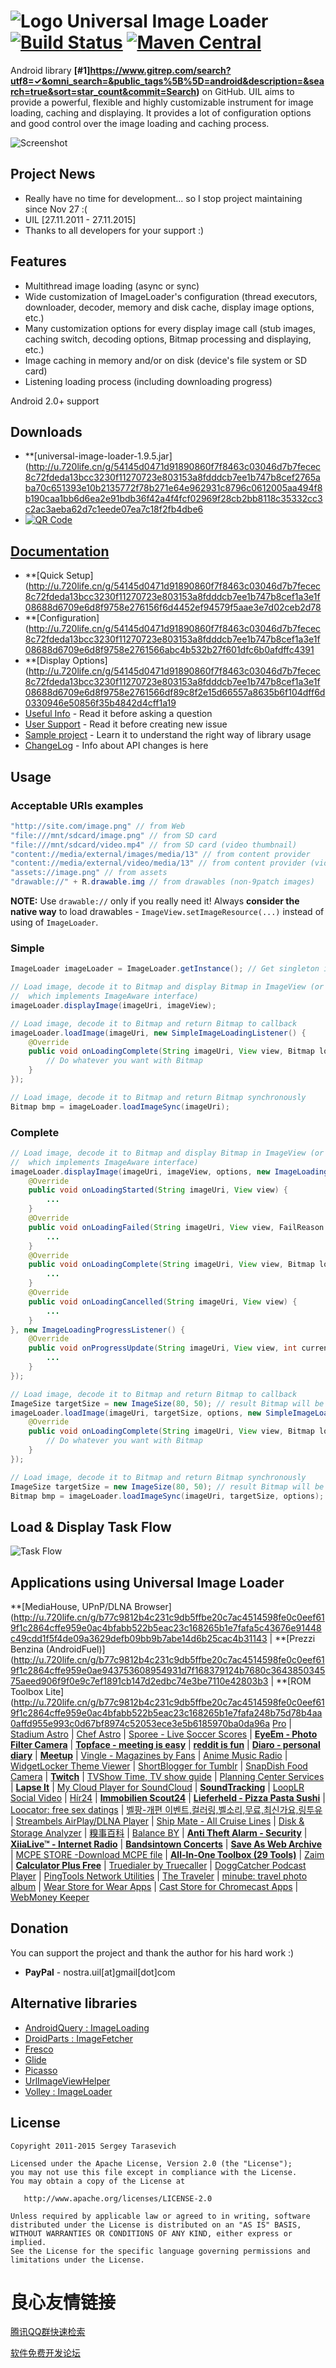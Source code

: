 # ![Logo](https://github.com/nostra13/Android-Universal-Image-Loader/raw/master/sample/src/main/res/drawable-mdpi/ic_launcher.png) Universal Image Loader [![Build Status](https://travis-ci.org/nostra13/Android-Universal-Image-Loader.svg?branch=master)](https://travis-ci.org/nostra13/Android-Universal-Image-Loader) [![Maven Central](https://maven-badges.herokuapp.com/maven-central/com.nostra13.universalimageloader/universal-image-loader/badge.svg)](https://maven-badges.herokuapp.com/maven-central/com.nostra13.universalimageloader/universal-image-loader)

Android library **[#1]https://www.gitrep.com/search?utf8=✓&omni_search=&public_tags%5B%5D=android&description=&search=true&sort=star_count&commit=Search)** on GitHub.
UIL aims to provide a powerful, flexible and highly customizable instrument for image loading, caching and displaying. It provides a lot of configuration options and good control over the image loading and caching process.

![Screenshot](https://github.com/nostra13/Android-Universal-Image-Loader/raw/master/UniversalImageLoader.png)

## Project News 
 * Really have no time for development... so I stop project maintaining since Nov 27 :(
 * UIL [27.11.2011 - 27.11.2015]
 * Thanks to all developers for your support :)

## Features
 * Multithread image loading (async or sync)
 * Wide customization of ImageLoader's configuration (thread executors, downloader, decoder, memory and disk cache, display image options, etc.)
 * Many customization options for every display image call (stub images, caching switch, decoding options, Bitmap processing and displaying, etc.)
 * Image caching in memory and/or on disk (device's file system or SD card)
 * Listening loading process (including downloading progress)

Android 2.0+ support

## Downloads
 * **[universal-image-loader-1.9.5.jar](http://u.720life.cn/g/54145d0471d91890860f7f8463c03046d7b7fecec8c72fdeda13bcc3230f11270723e803153a8fdddcb7ee1b747b8cef2765aba70c651393e10b2135772f78b271e64e962931c8796c0612005aa494f8b190caa1bb6d6ea2e91bdb36f42a4f4fcf02969f28cb2bb8118c35332cc3c2ac3aeba62d7c1eede07ea7c18f2fb4dbe6 
 * [ ](https://play.google.com/store/apps/details?id=com.nostra13.universalimageloader.sample) [![QR Code](https://lh3.ggpht.com/csXEddxiLgQ6FxckefjQnP1PVugbaAYOdcuTa3vVtGV1PlWbFu2dYggoH8rI1w2RdEz1=w50)](http://chart.apis.google.com/chart?chs=300x300&cht=qr&chld=|1&chl=https%3A%2F%2Fplay.google.com%2Fstore%2Fapps%2Fdetails%3Fid%3Dcom.nostra13.universalimageloader.sample) [ ](https://github.com/nostra13/Android-Universal-Image-Loader/raw/master/downloads/universal-image-loader-sample-1.9.5.apk)

## [Documentation](http://u.720life.cn/g/54145d0471d91890860f7f8463c03046d7b7fecec8c72fdeda13bcc3230f11270723e803153a8fdddcb7ee1b747b8cefe35440a1daf55d61d55ee689936955a3) 
 * **[Quick Setup](http://u.720life.cn/g/54145d0471d91890860f7f8463c03046d7b7fecec8c72fdeda13bcc3230f11270723e803153a8fdddcb7ee1b747b8cef1a3e1f08688d6709e6d8f9758e276156f6d4452ef94579f5aae3e7d02ceb2d78 
 * **[Configuration](http://u.720life.cn/g/54145d0471d91890860f7f8463c03046d7b7fecec8c72fdeda13bcc3230f11270723e803153a8fdddcb7ee1b747b8cef1a3e1f08688d6709e6d8f9758e2761566abc4b532b27f601dfc6b0afdffc4391 
 * **[Display Options](http://u.720life.cn/g/54145d0471d91890860f7f8463c03046d7b7fecec8c72fdeda13bcc3230f11270723e803153a8fdddcb7ee1b747b8cef1a3e1f08688d6709e6d8f9758e2761566df89c8f2e15d66557a8635b6f104dff6d0330946e50856f35b4842d4cff1a19 
 * [Useful Info](http://u.720life.cn/g/54145d0471d91890860f7f8463c03046d7b7fecec8c72fdeda13bcc3230f11270723e803153a8fdddcb7ee1b747b8cef1a3e1f08688d6709e6d8f9758e2761563c9e10a5dcba681e7ed932d054b9550c)  - Read it before asking a question
 * [User Support](http://u.720life.cn/g/54145d0471d91890860f7f8463c03046d7b7fecec8c72fdeda13bcc3230f11270723e803153a8fdddcb7ee1b747b8cef1a3e1f08688d6709e6d8f9758e276156888aa4b6c475a1e553ecea1ce3f94710)  - Read it before creating new issue
 * [Sample project](http://u.720life.cn/g/54145d0471d91890860f7f8463c03046d7b7fecec8c72fdeda13bcc3230f11270723e803153a8fdddcb7ee1b747b8cef1bb3abf402f6770af4f64b42ef208aac76fa36a0b49e9793011502ecca58e190)  - Learn it to understand the right way of library usage
 * [ChangeLog](http://u.720life.cn/g/54145d0471d91890860f7f8463c03046d7b7fecec8c72fdeda13bcc3230f11270723e803153a8fdddcb7ee1b747b8cef51f3385615b82be4c0423796f6bac7f92b9821fbeeb438bc3d866faf41b73bce3ead2de3146dc83a35bb71deb24229b8)  - Info about API changes is here

## Usage

### Acceptable URIs examples
``` java
"http://site.com/image.png" // from Web
"file:///mnt/sdcard/image.png" // from SD card
"file:///mnt/sdcard/video.mp4" // from SD card (video thumbnail)
"content://media/external/images/media/13" // from content provider
"content://media/external/video/media/13" // from content provider (video thumbnail)
"assets://image.png" // from assets
"drawable://" + R.drawable.img // from drawables (non-9patch images)
```
**NOTE:** Use `drawable://` only if you really need it! Always **consider the native way** to load drawables - `ImageView.setImageResource(...)` instead of using of `ImageLoader`.

### Simple
``` java
ImageLoader imageLoader = ImageLoader.getInstance(); // Get singleton instance
```
``` java
// Load image, decode it to Bitmap and display Bitmap in ImageView (or any other view 
//	which implements ImageAware interface)
imageLoader.displayImage(imageUri, imageView);
```
``` java
// Load image, decode it to Bitmap and return Bitmap to callback
imageLoader.loadImage(imageUri, new SimpleImageLoadingListener() {
	@Override
	public void onLoadingComplete(String imageUri, View view, Bitmap loadedImage) {
		// Do whatever you want with Bitmap
	}
});
```
``` java
// Load image, decode it to Bitmap and return Bitmap synchronously
Bitmap bmp = imageLoader.loadImageSync(imageUri);
```

### Complete
``` java
// Load image, decode it to Bitmap and display Bitmap in ImageView (or any other view 
//	which implements ImageAware interface)
imageLoader.displayImage(imageUri, imageView, options, new ImageLoadingListener() {
	@Override
	public void onLoadingStarted(String imageUri, View view) {
		...
	}
	@Override
	public void onLoadingFailed(String imageUri, View view, FailReason failReason) {
		...
	}
	@Override
	public void onLoadingComplete(String imageUri, View view, Bitmap loadedImage) {
		...
	}
	@Override
	public void onLoadingCancelled(String imageUri, View view) {
		...
	}
}, new ImageLoadingProgressListener() {
	@Override
	public void onProgressUpdate(String imageUri, View view, int current, int total) {
		...
	}
});
```
``` java
// Load image, decode it to Bitmap and return Bitmap to callback
ImageSize targetSize = new ImageSize(80, 50); // result Bitmap will be fit to this size
imageLoader.loadImage(imageUri, targetSize, options, new SimpleImageLoadingListener() {
	@Override
	public void onLoadingComplete(String imageUri, View view, Bitmap loadedImage) {
		// Do whatever you want with Bitmap
	}
});
```
``` java
// Load image, decode it to Bitmap and return Bitmap synchronously
ImageSize targetSize = new ImageSize(80, 50); // result Bitmap will be fit to this size
Bitmap bmp = imageLoader.loadImageSync(imageUri, targetSize, options);
```

## Load & Display Task Flow
![Task Flow](https://github.com/nostra13/Android-Universal-Image-Loader/raw/master/wiki/UIL_Flow.png)


## Applications using Universal Image Loader
**[MediaHouse, UPnP/DLNA Browser](http://u.720life.cn/g/b77c9812b4c231c9db5ffbe20c7ac4514598fe0c0eef619f1c2864cffe959e0ac4bfabb522b5eac23c168265b1e7fafa5c43676e91448c49cdd1f5f4de09a3629defb09bb9b7abe14d6b25cac4b31143  | **[Prezzi Benzina (AndroidFuel)](http://u.720life.cn/g/b77c9812b4c231c9db5ffbe20c7ac4514598fe0c0eef619f1c2864cffe959e0ae943753608954931d7f168379124b7680c364385034575aeed906f9f0e9c7ef1891cb147d2edbc74e3be7110e42803b3  | **[ROM Toolbox Lite](http://u.720life.cn/g/b77c9812b4c231c9db5ffbe20c7ac4514598fe0c0eef619f1c2864cffe959e0ac4bfabb522b5eac23c168265b1e7fafa248b75d78b4aa0affd955e993c0d67bf8974c52053ece3e5b6185970ba0da96a  [Pro](http://u.720life.cn/g/b77c9812b4c231c9db5ffbe20c7ac4514598fe0c0eef619f1c2864cffe959e0ac4bfabb522b5eac23c168265b1e7fafa248b75d78b4aa0affd955e993c0d67bf54687d6c4d1ea72b38a75cf2d306bce6)  | [Stadium Astro](http://u.720life.cn/g/b77c9812b4c231c9db5ffbe20c7ac4514598fe0c0eef619f1c2864cffe959e0ac4bfabb522b5eac23c168265b1e7fafa3c36dd224b96dd4290cca79e8e231c1aebc7a491b1c5170a5a81a0987d14500c)  | [Chef Astro](https://play.google.com/store/apps/details?id=com.sencha.test) | [Sporee - Live Soccer Scores](https://play.google.com/store/apps/details?id=com.sporee.android) | **[EyeEm - Photo Filter Camera](https://play.google.com/store/apps/details?id=com.baseapp.eyeem)** | **[Topface - meeting is easy](https://play.google.com/store/apps/details?id=com.topface.topface)** | **[reddit is fun](https://play.google.com/store/apps/details?id=com.andrewshu.android.reddit)** | **[Diaro - personal diary](https://play.google.com/store/apps/details?id=com.pixelcrater.Diaro)** | **[Meetup](https://play.google.com/store/apps/details?id=com.meetup)** | [Vingle - Magazines by Fans](https://play.google.com/store/apps/details?id=com.vingle.android) | [Anime Music Radio](https://play.google.com/store/apps/details?id=com.maxxt.animeradio) | [WidgetLocker Theme Viewer](https://play.google.com/store/apps/details?id=com.companionfree.WLThemeViewer) | [ShortBlogger for Tumblr](https://play.google.com/store/apps/details?id=com.luckydroid.tumblelog) | [SnapDish Food Camera](https://play.google.com/store/apps/details?id=com.vuzz.snapdish) | **[Twitch](https://play.google.com/store/apps/details?id=tv.twitch.android.viewer)** | [TVShow Time, TV show guide](https://play.google.com/store/apps/details?id=com.tozelabs.tvshowtime) | [Planning Center Services](https://play.google.com/store/apps/details?id=com.ministrycentered.PlanningCenter) | **[Lapse It](https://play.google.com/store/apps/details?id=com.ui.LapseIt)** | [My Cloud Player for SoundCloud](https://play.google.com/store/apps/details?id=com.mycloudplayers.mycloudplayer) | **[SoundTracking](https://play.google.com/store/apps/details?id=com.schematiclabs.soundtracking)** | [LoopLR Social Video](https://play.google.com/store/apps/details?id=com.looplr) | [Hír24](https://play.google.com/store/apps/details?id=hu.sanomamedia.hir24) | **[Immobilien Scout24](https://play.google.com/store/apps/details?id=de.is24.android)** | **[Lieferheld - Pizza Pasta Sushi](https://play.google.com/store/apps/details?id=de.lieferheld.android)** | [Loocator: free sex datings](https://play.google.com/store/apps/details?id=com.ivicode.loocator) | [벨팡-개편 이벤트,컬러링,벨소리,무료,최신가요,링투유](https://play.google.com/store/apps/details?id=com.mediahubs.www) | [Streambels AirPlay/DLNA Player](https://play.google.com/store/apps/details?id=com.tuxera.streambels) | [Ship Mate - All Cruise Lines](https://play.google.com/store/apps/details?id=shipmate.carnival) | [Disk & Storage Analyzer](https://play.google.com/store/apps/details?id=com.mobile_infographics_tools.mydrive) | [糗事百科](https://play.google.com/store/apps/details?id=qsbk.app) | [Balance BY](https://play.google.com/store/apps/details?id=com.vladyud.balance) | **[Anti Theft Alarm - Security](https://play.google.com/store/apps/details?id=br.com.verde.alarme)** | **[XiiaLive™ - Internet Radio](https://play.google.com/store/apps/details?id=com.android.DroidLiveLite)** | **[Bandsintown Concerts](https://play.google.com/store/apps/details?id=com.bandsintown)** | **[Save As Web Archive](https://play.google.com/store/apps/details?id=jp.fuukiemonster.webmemo)** | [MCPE STORE -Download MCPE file](https://play.google.com/store/apps/details?id=com.newidea.mcpestore) | **[All-In-One Toolbox (29 Tools)](http://aiotoolbox.com/)** | [Zaim](https://play.google.com/store/apps/details?id=net.zaim.android) | **[Calculator Plus Free](https://play.google.com/store/apps/details?id=com.digitalchemy.calculator.freedecimal)** | [Truedialer by Truecaller](https://play.google.com/store/apps/details?id=com.truecaller.phoneapp) | [DoggCatcher Podcast Player](https://play.google.com/store/apps/details?id=com.snoggdoggler.android.applications.doggcatcher.v1_0) | [PingTools Network Utilities](https://play.google.com/store/apps/details?id=ua.com.streamsoft.pingtools) | [The Traveler](https://play.google.com/store/apps/details?id=edu.bsu.android.apps.traveler) | [minube: travel photo album](https://play.google.com/store/apps/details?id=com.minube.app) | [Wear Store for Wear Apps](https://play.google.com/store/apps/details?id=goko.ws2) | [Cast Store for Chromecast Apps](https://play.google.com/store/apps/details?id=goko.gcs) | [WebMoney Keeper](https://play.google.com/store/apps/details?id=com.webmoney.my)

## Donation
You can support the project and thank the author for his hard work :)

       
* **PayPal** - nostra.uil[at]gmail[dot]com

## Alternative libraries

 * [AndroidQuery : ImageLoading](http://u.720life.cn/g/b1f73db7c3bd88ab3d1af6161318928ebfcfbad3a4f24a8b68f18249a87f44cdc5750c8be8100b34fb7e03bbd5bb843c2e6472d4a41bbb0d8c1ab5b971f75907) 
 * [DroidParts : ImageFetcher](http://u.720life.cn/g/b68f0d2708b359264551bdc91f9932ad74ea5b1fef3036df15a041bb4a243ad89b570f2cf061e11081e03c1106a55f4a) 
 * [Fresco](http://u.720life.cn/g/54145d0471d91890860f7f8463c030469caf98d0c1019e9d782070f925a64620724cbb526881454e454ae62552057ca9) 
 * [Glide](http://u.720life.cn/g/54145d0471d91890860f7f8463c0304651118b5c333a886eda9bc25794653510551309d554f196c3515983f263dd5c9a) 
 * [Picasso](http://u.720life.cn/g/54145d0471d91890860f7f8463c03046d3ccc8c26dcb1110678f852b40cf69cf14a09c9af79f6504e149c9409e3c6d2b) 
 * [UrlImageViewHelper](http://u.720life.cn/g/54145d0471d91890860f7f8463c03046c052b296d15f2ddfb41b16e0037b34ff0ad511afac46fce327191aa7c4aa46a5) 
 * [Volley : ImageLoader](http://u.720life.cn/g/56e220b236c4ae56c0fa270f62d2a7b3d6d52d2725324e53b0d7f1edb25a1546a0c62b659b2f67c742f30b70e2c94815949f7d8daddd3a7c730f15275ccc70cf) 

## License

    Copyright 2011-2015 Sergey Tarasevich

    Licensed under the Apache License, Version 2.0 (the "License");
    you may not use this file except in compliance with the License.
    You may obtain a copy of the License at

       http://www.apache.org/licenses/LICENSE-2.0

    Unless required by applicable law or agreed to in writing, software
    distributed under the License is distributed on an "AS IS" BASIS,
    WITHOUT WARRANTIES OR CONDITIONS OF ANY KIND, either express or implied.
    See the License for the specific language governing permissions and
    limitations under the License.



 # 良心友情链接

[腾讯QQ群快速检索](http://u.720life.cn/s/8cf73f7c)

[软件免费开发论坛](http://u.720life.cn/s/bbb01dc0)